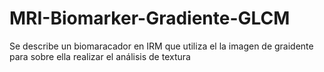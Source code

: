 # MRI-Biomarker-Gradiente-GLCM
Se describe un biomaracador en IRM que utiliza el la imagen de graidente para sobre ella realizar el análisis de textura
